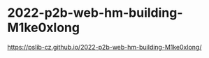 # 2022-p2b-web-hm-building-M1ke0xlong
https://pslib-cz.github.io/2022-p2b-web-hm-building-M1ke0xlong/
